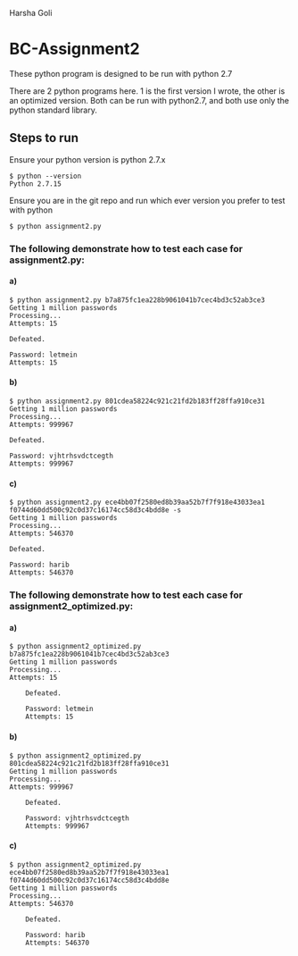 Harsha Goli

# BC-Assignment2

These python program is designed to be run with python 2.7

There are 2 python programs here. 1 is the first version I wrote, the other is an optimized version. Both can be run with python2.7, and both use only the python standard library. 

## Steps to run

Ensure your python version is python 2.7.x

```
$ python --version
Python 2.7.15
```

Ensure you are in the git repo and run which ever version you prefer to test with python

```
$ python assignment2.py
```

### The following demonstrate how to test each case for assignment2.py:

#### a)

```
$ python assignment2.py b7a875fc1ea228b9061041b7cec4bd3c52ab3ce3
Getting 1 million passwords
Processing...
Attempts: 15

Defeated.

Password: letmein
Attempts: 15
```

#### b) 

```
$ python assignment2.py 801cdea58224c921c21fd2b183ff28ffa910ce31
Getting 1 million passwords
Processing...
Attempts: 999967

Defeated.

Password: vjhtrhsvdctcegth
Attempts: 999967
```

#### c)

```
$ python assignment2.py ece4bb07f2580ed8b39aa52b7f7f918e43033ea1 f0744d60dd500c92c0d37c16174cc58d3c4bdd8e -s
Getting 1 million passwords
Processing...
Attempts: 546370

Defeated.

Password: harib
Attempts: 546370
```

### The following demonstrate how to test each case for assignment2_optimized.py:

#### a)

```
$ python assignment2_optimized.py b7a875fc1ea228b9061041b7cec4bd3c52ab3ce3
Getting 1 million passwords
Processing...
Attempts: 15

    Defeated.

    Password: letmein
    Attempts: 15
```

#### b)

```
$ python assignment2_optimized.py 801cdea58224c921c21fd2b183ff28ffa910ce31
Getting 1 million passwords
Processing...
Attempts: 999967

    Defeated.

    Password: vjhtrhsvdctcegth
    Attempts: 999967
```

#### c)

```
$ python assignment2_optimized.py ece4bb07f2580ed8b39aa52b7f7f918e43033ea1 f0744d60dd500c92c0d37c16174cc58d3c4bdd8e
Getting 1 million passwords
Processing...
Attempts: 546370

    Defeated.

    Password: harib
    Attempts: 546370
```
